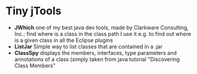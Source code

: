 Tiny jTools
===========

* **JWhich** one of my best java dev tools, made by Clarkware Consulting, Inc.: find where is a class in the class path I use it e.g. to find out where is a given class in all the Eclipse plugins
* **ListJar** Simple way to list classes that are contained in a .jar
* **ClassSpy** displays the members, interfaces, type parameters and annotations of a class (simply taken from java tutorial "Discovering Class Members"

